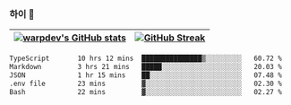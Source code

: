 
### 하이 👋
[![warpdev's GitHub stats](https://github-readme-stats.vercel.app/api?username=warpdev&show_icons=true&theme=vue-dark)](#) |[![GitHub Streak](https://github-readme-streak-stats.herokuapp.com/?user=warpdev&theme=dark)](#)
--- | --- |
<!--START_SECTION:waka-->

```txt
TypeScript       10 hrs 12 mins  ███████████████▒░░░░░░░░░   60.72 %
Markdown         3 hrs 21 mins   █████░░░░░░░░░░░░░░░░░░░░   20.03 %
JSON             1 hr 15 mins    ██░░░░░░░░░░░░░░░░░░░░░░░   07.48 %
.env file        23 mins         ▓░░░░░░░░░░░░░░░░░░░░░░░░   02.30 %
Bash             22 mins         ▓░░░░░░░░░░░░░░░░░░░░░░░░   02.27 %
```

<!--END_SECTION:waka-->

<!--
**warpdev/warpdev** is a ✨ _special_ ✨ repository because its `README.md` (this file) appears on your GitHub profile.

Here are some ideas to get you started:

- 🔭 I’m currently working on ...
- 🌱 I’m currently learning ...
- 👯 I’m looking to collaborate on ...
- 🤔 I’m looking for help with ...
- 💬 Ask me about ...
- 📫 How to reach me: ...
- 😄 Pronouns: ...
- ⚡ Fun fact: ...
-->
